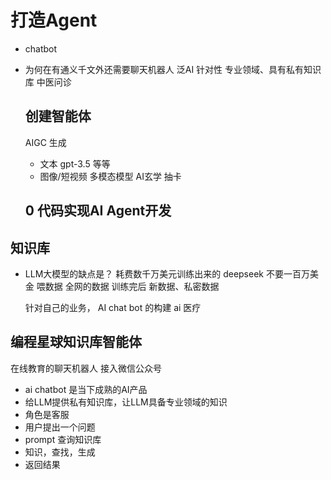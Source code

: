 # 打造Agent

- chatbot
- 为何在有通义千文外还需要聊天机器人
  泛AI
  针对性
  专业领域、具有私有知识库
  中医问诊

  ## 创建智能体
  AIGC 生成
  - 文本 gpt-3.5 等等
  - 图像/短视频  多模态模型
  AI玄学 抽卡

  ## 0 代码实现AI Agent开发
  

## 知识库
- LLM大模型的缺点是？
  耗费数千万美元训练出来的
  deepseek 不要一百万美金
  喂数据  全网的数据
  训练完后
  新数据、私密数据

  针对自己的业务， AI chat bot 的构建
  ai 医疗

## 编程星球知识库智能体
   在线教育的聊天机器人  接入微信公众号
   - ai chatbot 是当下成熟的AI产品
   - 给LLM提供私有知识库，让LLM具备专业领域的知识
   - 角色是客服
   - 用户提出一个问题
   - prompt 查询知识库
   - 知识，查找，生成
   - 返回结果
   
